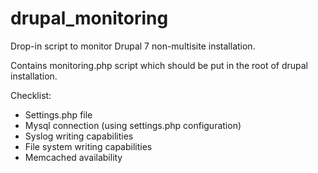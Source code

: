 drupal_monitoring
=================

Drop-in script to monitor Drupal 7 non-multisite installation.

Contains monitoring.php script which should be put in the root of drupal installation. 

Checklist:
 * Settings.php file
 * Mysql connection (using settings.php configuration)
 * Syslog writing capabilities
 * File system writing capabilities
 * Memcached availability